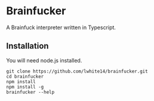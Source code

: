 # Brainfucker

A Brainfuck interpreter written in Typescript. 

## Installation
You will need node.js installed.
```
git clone https://github.com/lwhite14/brainfucker.git
cd brainfucker
npm install
npm install -g
brainfucker --help
```